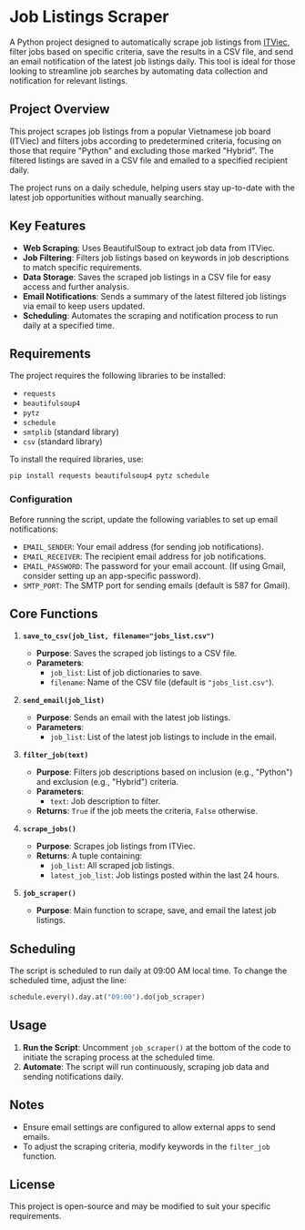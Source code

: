 # Job Listings Scraper

A Python project designed to automatically scrape job listings from [ITViec](https://itviec.com), filter jobs based on specific criteria, save the results in a CSV file, and send an email notification of the latest job listings daily. This tool is ideal for those looking to streamline job searches by automating data collection and notification for relevant listings.

## Project Overview

This project scrapes job listings from a popular Vietnamese job board (ITViec) and filters jobs according to predetermined criteria, focusing on those that require "Python" and excluding those marked "Hybrid". The filtered listings are saved in a CSV file and emailed to a specified recipient daily. 

The project runs on a daily schedule, helping users stay up-to-date with the latest job opportunities without manually searching. 

## Key Features

- **Web Scraping**: Uses BeautifulSoup to extract job data from ITViec.
- **Job Filtering**: Filters job listings based on keywords in job descriptions to match specific requirements.
- **Data Storage**: Saves the scraped job listings in a CSV file for easy access and further analysis.
- **Email Notifications**: Sends a summary of the latest filtered job listings via email to keep users updated.
- **Scheduling**: Automates the scraping and notification process to run daily at a specified time.

## Requirements

The project requires the following libraries to be installed:

- `requests`
- `beautifulsoup4`
- `pytz`
- `schedule`
- `smtplib` (standard library)
- `csv` (standard library)

To install the required libraries, use:
```bash
pip install requests beautifulsoup4 pytz schedule
```

### Configuration

Before running the script, update the following variables to set up email notifications:

- `EMAIL_SENDER`: Your email address (for sending job notifications).
- `EMAIL_RECEIVER`: The recipient email address for job notifications.
- `EMAIL_PASSWORD`: The password for your email account. (If using Gmail, consider setting up an app-specific password).
- `SMTP_PORT`: The SMTP port for sending emails (default is 587 for Gmail).

## Core Functions

1. **`save_to_csv(job_list, filename="jobs_list.csv")`**
   - **Purpose**: Saves the scraped job listings to a CSV file.
   - **Parameters**:
     - `job_list`: List of job dictionaries to save.
     - `filename`: Name of the CSV file (default is `"jobs_list.csv"`).

2. **`send_email(job_list)`**
   - **Purpose**: Sends an email with the latest job listings.
   - **Parameters**:
     - `job_list`: List of the latest job listings to include in the email.

3. **`filter_job(text)`**
   - **Purpose**: Filters job descriptions based on inclusion (e.g., "Python") and exclusion (e.g., "Hybrid") criteria.
   - **Parameters**:
     - `text`: Job description to filter.
   - **Returns**: `True` if the job meets the criteria, `False` otherwise.

4. **`scrape_jobs()`**
   - **Purpose**: Scrapes job listings from ITViec.
   - **Returns**: A tuple containing:
     - `job_list`: All scraped job listings.
     - `latest_job_list`: Job listings posted within the last 24 hours.

5. **`job_scraper()`**
   - **Purpose**: Main function to scrape, save, and email the latest job listings.

## Scheduling

The script is scheduled to run daily at 09:00 AM local time. To change the scheduled time, adjust the line:
```python
schedule.every().day.at("09:00").do(job_scraper)
```

## Usage

1. **Run the Script**: Uncomment `job_scraper()` at the bottom of the code to initiate the scraping process at the scheduled time.
2. **Automate**: The script will run continuously, scraping job data and sending notifications daily.

## Notes

- Ensure email settings are configured to allow external apps to send emails.
- To adjust the scraping criteria, modify keywords in the `filter_job` function.

## License

This project is open-source and may be modified to suit your specific requirements.
